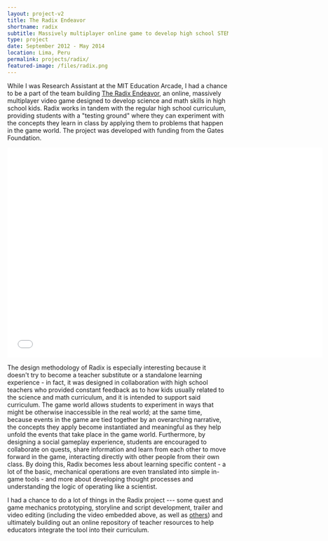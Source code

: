 ```yaml
---
layout: project-v2
title: The Radix Endeavor
shortname: radix
subtitle: Massively multiplayer online game to develop high school STEM skills
type: project
date: September 2012 - May 2014
location: Lima, Peru
permalink: projects/radix/
featured-image: /files/radix.png
---
```

While I was Research Assistant at the MIT Education Arcade, I had a chance to be a part of the team building <a href="http://www.radixendeavor.org">The Radix Endeavor</a>, an online, massively multiplayer video game designed to develop science and math skills in high school kids. Radix works in tandem with the regular high school curriculum, providing students with a "testing ground" where they can experiment with the concepts they learn in class by applying them to problems that happen in the game world. The project was developed with funding from the Gates Foundation.

<iframe width="720" height="480" src="//www.youtube.com/embed/2ZJsnhqRf3E?rel=0" frameborder="0"> </iframe>

The design methodology of Radix is especially interesting because it doesn't try to become a teacher substitute or a standalone learning experience - in fact, it was designed in collaboration with high school teachers who provided constant feedback as to how kids usually related to the science and math curriculum, and it is intended to support said curriculum. The game world allows students to experiment in ways that might be otherwise inaccessible in the real world; at the same time, because events in the game are tied together by an overarching narrative, the concepts they apply become instantiated and meaningful as they help unfold the events that take place in the game world. Furthermore, by designing a social gameplay experience, students are encouraged to collaborate on quests, share information and learn from each other to move forward in the game, interacting directly with other people from their own class. By doing this, Radix becomes less about learning specific content - a lot of the basic, mechanical operations are even translated into simple in-game tools - and more about developing thought processes and understanding the logic of operating like a scientist.

I had a chance to do a lot of things in the Radix project --- some quest and game mechanics prototyping, storyline and script development, trailer and video editing (including the video embedded above, as well as <a href="https://www.youtube.com/watch?v=ieJY7ECwtyU">others</a>) and ultimately building out an online repository of teacher resources to help educators integrate the tool into their curriculum.
